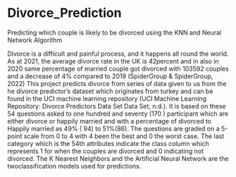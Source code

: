 # Divorce_Prediction
Predicting which couple is likely to be divorced using the KNN and Neural Network Algorithm

Divorce is a difficult and painful process, and it happens all round the world. 
As at 2021, the average divorce rate in the UK is 42percent and in also in 2020 same percentage 
of married couple got divorced with 103592 couples and a decrease of 4% compared to 2019
(SpiderGroup & SpiderGroup, 2022)
   This project predicts divorce from series of data given to us from the he divorce predictor’s dataset which 
originates from turkey and can be found in the UCI machine learning repository (UCI Machine 
Learning Repository: Divorce Predictors Data Set Data Set, n.d.).
It is based on these 54 questions asked to one hundred and seventy (170 ) participant which are either divorce or happily 
married and with a percentage of divorced to Happily married as 49% ( 94) to 51%(86). The 
questions are graded on a 5-point scale from 0 to 4 with 4 been the best and 0 the worst case.
The last category which is the 54th attributes indicate the class column which represents 1 for 
when the couples are divorced and 0 indicating not divorced.
The K Nearest Neighbors and the Artificial Neural Network are the twoclassification models used for predictions.
